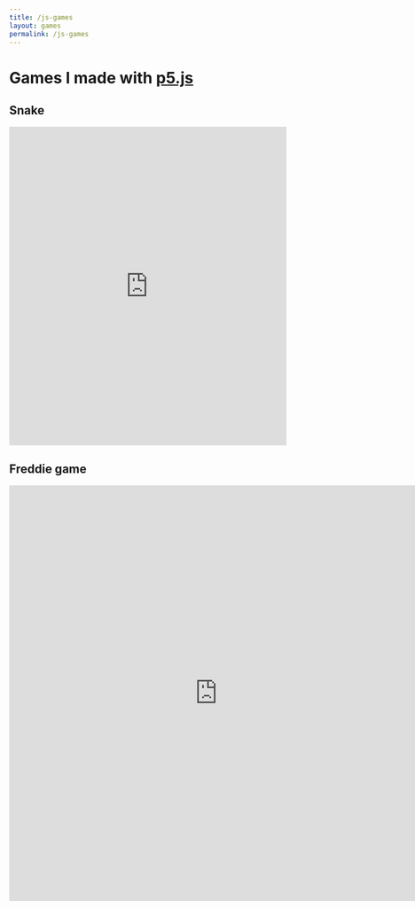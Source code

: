 ```yaml
---
title: /js-games
layout: games
permalink: /js-games
---
```


# Games I made with <a href="https://p5js.org/" target="_blank" rel="noopener noreferrer">p5.js</a>

## Snake

<iframe src="https://editor.p5js.org/Plotkine/present/wt0UfN_ce" width="500px" height="575px" frameBorder="0" title="snake"></iframe>

## Freddie game

<iframe src="https://editor.p5js.org/Plotkine/present/_6t0LDFnp" width="750px" height="750px" frameBorder="0" title="freddieGame"></iframe>

<!-- <script>
window.addEventListener("keydown", function(e) {
    // space and arrow keys
    if([32, 37, 38, 39, 40].indexOf(e.code) > -1) {
        e.preventDefault();
    }
}, false);
</script> -->

<script> 
  var el_up = document.getElementById("GFG_UP"); 
  var el_down = document.getElementById("GFG_DOWN"); 
  el_up.innerHTML = "Click on the button to disable" 
                  + " scrolling through arrow keys."; 
          
  function gfg_Run() { 
    window.addEventListener("keydown", function(e) { 
      if([32, 37, 38, 39, 40].indexOf(e.keyCode) > -1){ 
        e.preventDefault(); 
      } 
    }, false); 
              
    el_down.innerHTML = "Scrolling from arrow keys is disabled."; 
  }          
</script>
